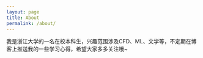 ```yaml
---
layout: page
title: About
permalink: /about/
---
```


我是浙江大学的一名在校本科生，兴趣范围涉及CFD、ML、文学等，不定期在博客上推送我的一些学习心得，希望大家多多关注哦~
